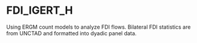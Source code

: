 # FDI_IGERT_H

Using ERGM count models to analyze FDI flows. Bilateral FDI statistics are from UNCTAD and formatted into dyadic panel data.
